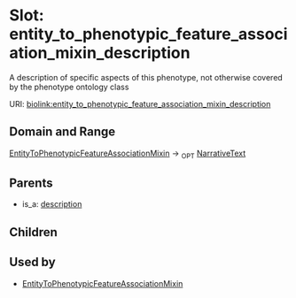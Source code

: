 
# Slot: entity_to_phenotypic_feature_association_mixin_description


A description of specific aspects of this phenotype, not otherwise covered by the phenotype ontology class

URI: [biolink:entity_to_phenotypic_feature_association_mixin_description](https://w3id.org/biolink/vocab/entity_to_phenotypic_feature_association_mixin_description)


## Domain and Range

[EntityToPhenotypicFeatureAssociationMixin](EntityToPhenotypicFeatureAssociationMixin.md) ->  <sub>OPT</sub> [NarrativeText](types/NarrativeText.md)

## Parents

 *  is_a: [description](description.md)

## Children


## Used by

 * [EntityToPhenotypicFeatureAssociationMixin](EntityToPhenotypicFeatureAssociationMixin.md)
